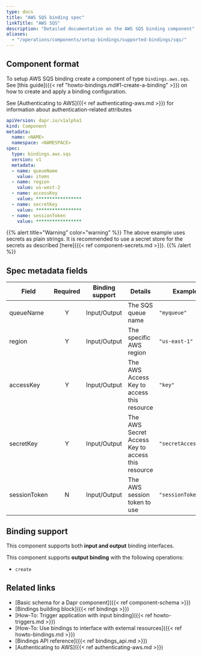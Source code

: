 ```yaml
---
type: docs
title: "AWS SQS binding spec"
linkTitle: "AWS SQS"
description: "Detailed documentation on the AWS SQS binding component"
aliases:
  - "/operations/components/setup-bindings/supported-bindings/sqs/"
---
```


## Component format

To setup AWS SQS binding create a component of type `bindings.aws.sqs`. See [this guide]({{< ref "howto-bindings.md#1-create-a-binding" >}}) on how to create and apply a binding configuration.

See [Authenticating to AWS]({{< ref authenticating-aws.md >}}) for information about authentication-related attributes

```yaml
apiVersion: dapr.io/v1alpha1
kind: Component
metadata:
  name: <NAME>
  namespace: <NAMESPACE>
spec:
  type: bindings.aws.sqs
  version: v1
  metadata:
  - name: queueName
    value: items
  - name: region
    value: us-west-2
  - name: accessKey
    value: *****************
  - name: secretKey
    value: *****************
  - name: sessionToken
    value: *****************

```

{{% alert title="Warning" color="warning" %}}
The above example uses secrets as plain strings. It is recommended to use a secret store for the secrets as described [here]({{< ref component-secrets.md >}}).
{{% /alert %}}

## Spec metadata fields

| Field        | Required | Binding support | Details                                           | Example             |
| ------------ |:--------:| --------------- | ------------------------------------------------- | ------------------- |
| queueName    |    Y     | Input/Output    | The SQS queue name                                | `"myqueue"`         |
| region       |    Y     | Input/Output    | The specific AWS region                           | `"us-east-1"`       |
| accessKey    |    Y     | Input/Output    | The AWS Access Key to access this resource        | `"key"`             |
| secretKey    |    Y     | Input/Output    | The AWS Secret Access Key to access this resource | `"secretAccessKey"` |
| sessionToken |    N     | Input/Output    | The AWS session token to use                      | `"sessionToken"`    |


## Binding support

This component supports both **input and output** binding interfaces.

This component supports **output binding** with the following operations:

- `create`


## Related links

- [Basic schema for a Dapr component]({{< ref component-schema >}})
- [Bindings building block]({{< ref bindings >}})
- [How-To: Trigger application with input binding]({{< ref howto-triggers.md >}})
- [How-To: Use bindings to interface with external resources]({{< ref howto-bindings.md >}})
- [Bindings API reference]({{< ref bindings_api.md >}})
- [Authenticating to AWS]({{< ref authenticating-aws.md >}})
